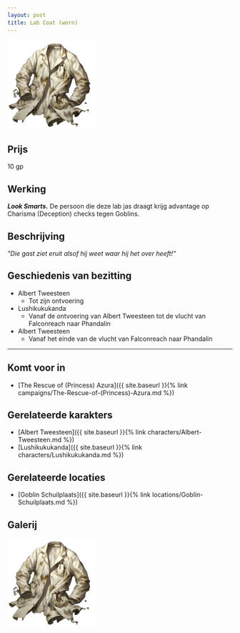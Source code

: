 ```yaml
---
layout: post
title: Lab Coat (worn)
---
```


<img src="../images/Lab Coat (Worn).png" alt="Lab Coat (Worn)" width=200>

## Prijs
10 gp

## Werking
<b><i>Look Smarts.</i></b> De persoon die deze lab jas draagt krijg advantage op Charisma (Deception) checks tegen Goblins.

## Beschrijving
<i>"Die gast ziet eruit alsof hij weet waar hij het over heeft!"</i>

## Geschiedenis van bezitting
* Albert Tweesteen
  * Tot zijn ontvoering
* Lushikukukanda
  * Vanaf de ontvoering van Albert Tweesteen tot de vlucht van Falconreach naar Phandalin
* Albert Tweesteen
  * Vanaf het einde van de vlucht van Falconreach naar Phandalin

---

## Komt voor in
* [The Rescue of (Princess) Azura]({{ site.baseurl }}{% link campaigns/The-Rescue-of-(Princess)-Azura.md %})

## Gerelateerde karakters
* [Albert Tweesteen]({{ site.baseurl }}{% link characters/Albert-Tweesteen.md %})
* [Lushikukukanda]({{ site.baseurl }}{% link characters/Lushikukukanda.md %})

## Gerelateerde locaties
* [Goblin Schuilplaats]({{ site.baseurl }}{% link locations/Goblin-Schuilplaats.md %})

## Galerij
<img src="../images/Lab Coat (Worn).png" alt="Lab Coat (Worn)" width=200>